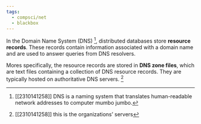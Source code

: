 ```yaml
---
tags:
  - compsci/net
  - blackbox
---
```

In the Domain Name System (DNS) [^1], distributed databases store **resource records**. These records contain information associated with a domain name and are used to answer queries from DNS resolvers.

Mores specifically, the resource records are stored in **DNS zone files**, which are text files containing a collection of DNS resource records. They are typically hosted on authoritative DNS servers. [^2]

[^1]: [[2310141258]] DNS is a naming system that translates human-readable network addresses to computer mumbo jumbo.
[^2]: [[2310141258]] this is the organizations’ servers